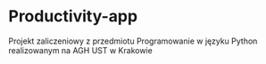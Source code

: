 # Productivity-app

Projekt zaliczeniowy z przedmiotu Programowanie w języku Python realizowanym na AGH UST w Krakowie
